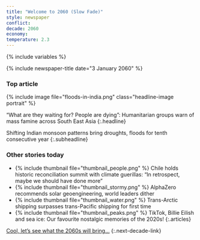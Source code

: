 ```yaml
---
title: "Welcome to 2060 (Slow Fade)"
style: newspaper
conflict: 
decade: 2060
economy: 
temperature: 2.3
---
```


{% include variables %}

{% include newspaper-title date="3 January 2060" %}

### Top article

{% include image file="floods-in-india.png" class="headline-image portrait" %}

“What are they waiting for? People are dying”: Humanitarian groups warn of mass famine across South East Asia
{:.headline}

Shifting Indian monsoon patterns bring droughts, floods for tenth consecutive year
{:.subheadline}

### Other stories today

- {% include thumbnail file="thumbnail_people.png" %} Chile holds historic reconciliation summit with climate guerillas: “In retrospect, maybe we should have done more”
- {% include thumbnail file="thumbnail_stormy.png" %} AlphaZero recommends solar geoengineering, world leaders dither
- {% include thumbnail file="thumbnail_water.png" %} Trans-Arctic shipping surpasses trans-Pacific shipping for first time
- {% include thumbnail file="thumbnail_peaks.png" %} TikTok, Billie Eilish and sea ice: Our favourite nostalgic memories of the 2020s!
{:.articles}

[Cool, let’s see what the 2060s will bring…](chapter_2-5-degree-shocks.html)
{:.next-decade-link}
